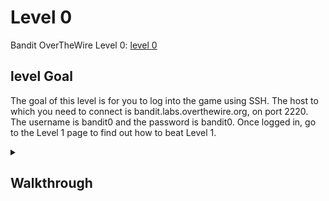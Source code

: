 # Level 0

Bandit OverTheWire Level 0: [level 0](https://overthewire.org/wargames/bandit/bandit0.html)

## **level Goal**
The goal of this level is for you to log into the game using SSH. The host to which you need to connect is bandit.labs.overthewire.org, on port 2220. The username is bandit0 and the password is bandit0. Once logged in, go to the Level 1 page to find out how to beat Level 1.

<details>
<summary><h2><strong>Walkthrough</h2></summary>
<details>
<summary> Perform a SSH (Secure Shell) Connection</summary>
    - Figure out how to connect to ssh host with ssh user bandit0
</detials>
<details>
<summary> Bandit uses port 2220 instead of port 22 </summary>
    - Figure out how to add a custom port to the ssh connection command
</detials>
<details>
<summary> Use the given password and connect to the server</summary>
    - password: bandit0
</detials>
</details>

<detials>
<summary><h2><strong>Level 0 Command</h2></summary>
ssh bandit0@bandit.labs.overthewire.org -p 2220 
password bandit0
</details>